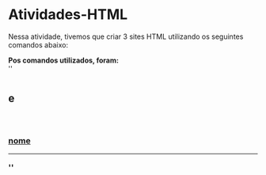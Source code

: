 # Atividades-HTML

Nessa atividade, tivemos que criar 3 sites HTML utilizando os seguintes comandos abaixo:  
  
**Pos comandos utilizados, foram:**  
''<h1> <h2> e <h3>  
<strong>  
  <a href="link" target="blink"> nome </a>
<br>
<hr>
<p>''
  

  
